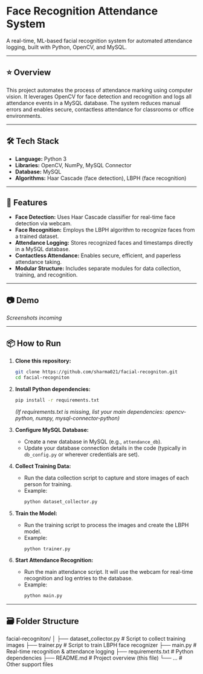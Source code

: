# Face Recognition Attendance System

A real-time, ML-based facial recognition system for automated attendance logging, built with Python, OpenCV, and MySQL.

---

## ⭐ Overview

This project automates the process of attendance marking using computer vision. It leverages OpenCV for face detection and recognition and logs all attendance events in a MySQL database. The system reduces manual errors and enables secure, contactless attendance for classrooms or office environments.

---

## 🛠 Tech Stack

- **Language:** Python 3
- **Libraries:** OpenCV, NumPy, MySQL Connector
- **Database:** MySQL
- **Algorithms:** Haar Cascade (face detection), LBPH (face recognition)

---

## 🚀 Features

- **Face Detection:** Uses Haar Cascade classifier for real-time face detection via webcam.
- **Face Recognition:** Employs the LBPH algorithm to recognize faces from a trained dataset.
- **Attendance Logging:** Stores recognized faces and timestamps directly in a MySQL database.
- **Contactless Attendance:** Enables secure, efficient, and paperless attendance taking.
- **Modular Structure:** Includes separate modules for data collection, training, and recognition.

---

## 📷 Demo

*Screenshots incoming*

---

## 📦 How to Run

1. **Clone this repository:**
    ```bash
    git clone https://github.com/sharma021/facial-recogniton.git
    cd facial-recogniton
    ```

2. **Install Python dependencies:**
    ```bash
    pip install -r requirements.txt
    ```
    *(If requirements.txt is missing, list your main dependencies: opencv-python, numpy, mysql-connector-python)*

3. **Configure MySQL Database:**
    - Create a new database in MySQL (e.g., `attendance_db`).
    - Update your database connection details in the code (typically in `db_config.py` or wherever credentials are set).

4. **Collect Training Data:**
    - Run the data collection script to capture and store images of each person for training.
    - Example:
      ```bash
      python dataset_collector.py
      ```

5. **Train the Model:**
    - Run the training script to process the images and create the LBPH model.
    - Example:
      ```bash
      python trainer.py
      ```

6. **Start Attendance Recognition:**
    - Run the main attendance script. It will use the webcam for real-time recognition and log entries to the database.
    - Example:
      ```bash
      python main.py
      ```

---

## 🗃️ Folder Structure
facial-recogniton/
│
├── dataset_collector.py # Script to collect training images
├── trainer.py # Script to train LBPH face recognizer
├── main.py # Real-time recognition & attendance logging
├── requirements.txt # Python dependencies
├── README.md # Project overview (this file)
└── ... # Other support files
